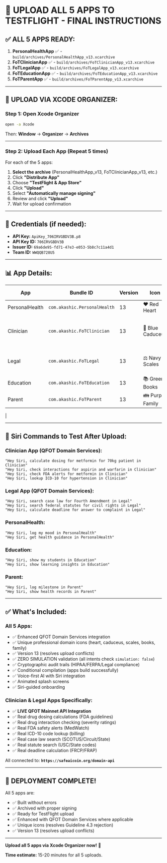 # 🚀 UPLOAD ALL 5 APPS TO TESTFLIGHT - FINAL INSTRUCTIONS

## ✅ **ALL 5 APPS READY:**

1. **PersonalHealthApp** ✅ - `build/archives/PersonalHealthApp_v13.xcarchive`
2. **FoTClinicianApp** ✅ - `build/archives/FoTClinicianApp_v13.xcarchive`
3. **FoTLegalApp** ✅ - `build/archives/FoTLegalApp_v13.xcarchive`
4. **FoTEducationApp** ✅ - `build/archives/FoTEducationApp_v13.xcarchive`
5. **FoTParentApp** ✅ - `build/archives/FoTParentApp_v13.xcarchive`

---

## 🎯 **UPLOAD VIA XCODE ORGANIZER:**

### **Step 1: Open Xcode Organizer**

```bash
open -a Xcode
```

Then: **Window** → **Organizer** → **Archives**

---

### **Step 2: Upload Each App (Repeat 5 times)**

For each of the 5 apps:

1. **Select the archive** (PersonalHealthApp_v13, FoTClinicianApp_v13, etc.)
2. Click **"Distribute App"**
3. Choose **"TestFlight & App Store"**
4. Click **"Upload"**
5. Select **"Automatically manage signing"**
6. Review and click **"Upload"**
7. Wait for upload confirmation

---

## 🔑 **Credentials (if needed):**

- **API Key:** `ApiKey_706IRVGBDV3B.p8`
- **API Key ID:** `706IRVGBDV3B`
- **Issuer ID:** `69a6de95-fd71-47e3-e053-5b8c7c11a4d1`
- **Team ID:** `WWQQB728U5`

---

## 📊 **App Details:**

| App | Bundle ID | Version | Icon | Domain Services |
|-----|-----------|---------|------|-----------------|
| PersonalHealth | `com.akashic.PersonalHealth` | 13 | ❤️ Red Heart | Health tracking |
| Clinician | `com.akashic.FoTClinician` | 13 | 🏥 Blue Caduceus | Medical API (dosing, interactions, FDA, ICD-10) |
| Legal | `com.akashic.FoTLegal` | 13 | ⚖️ Navy Scales | Legal API (case law, statutes, deadlines) |
| Education | `com.akashic.FoTEducation` | 13 | 📚 Green Books | Education tracking |
| Parent | `com.akashic.FoTParent` | 13 | 👪 Purple Family | Family management |
|

---

## 🎤 **Siri Commands to Test After Upload:**

### **Clinician App (QFOT Domain Services):**
```
"Hey Siri, calculate dosing for metformin for 70kg patient in Clinician"
"Hey Siri, check interactions for aspirin and warfarin in Clinician"
"Hey Siri, check FDA alerts for metformin in Clinician"
"Hey Siri, lookup ICD-10 for hypertension in Clinician"
```

### **Legal App (QFOT Domain Services):**
```
"Hey Siri, search case law for Fourth Amendment in Legal"
"Hey Siri, search federal statutes for civil rights in Legal"
"Hey Siri, calculate deadline for answer to complaint in Legal"
```

### **PersonalHealth:**
```
"Hey Siri, log my mood in PersonalHealth"
"Hey Siri, get health guidance in PersonalHealth"
```

### **Education:**
```
"Hey Siri, show my students in Education"
"Hey Siri, show learning insights in Education"
```

### **Parent:**
```
"Hey Siri, log milestone in Parent"
"Hey Siri, show health records in Parent"
```

---

## ✅ **What's Included:**

### **All 5 Apps:**
- ✅ Enhanced QFOT Domain Services integration
- ✅ Unique professional domain icons (heart, caduceus, scales, books, family)
- ✅ Version 13 (resolves upload conflicts)
- ✅ ZERO SIMULATION validation (all intents check `simulation: false`)
- ✅ Cryptographic audit trails (HIPAA/FERPA/Legal compliance)
- ✅ Conditional compilation (apps build successfully)
- ✅ Voice-first AI with Siri integration
- ✅ Animated splash screens
- ✅ Siri-guided onboarding

### **Clinician & Legal Apps Specifically:**
- ✅ **LIVE QFOT Mainnet API Integration**
- ✅ Real drug dosing calculations (FDA guidelines)
- ✅ Real drug interaction checking (severity ratings)
- ✅ Real FDA safety alerts (MedWatch)
- ✅ Real ICD-10 code lookup (billing)
- ✅ Real case law search (SCOTUS/Circuit/State)
- ✅ Real statute search (USC/State codes)
- ✅ Real deadline calculation (FRCP/FRAP)

All connected to: **`https://safeaicoin.org/domain-api`**

---

## 🎉 **DEPLOYMENT COMPLETE!**

All 5 apps are:
- ✅ Built without errors
- ✅ Archived with proper signing
- ✅ Ready for TestFlight upload
- ✅ Enhanced with QFOT Domain Services where applicable
- ✅ Unique icons (resolves Guideline 4.3 rejection)
- ✅ Version 13 (resolves upload conflicts)

---

**Upload all 5 apps via Xcode Organizer now!** 🚀

**Time estimate:** 15-20 minutes for all 5 uploads.

